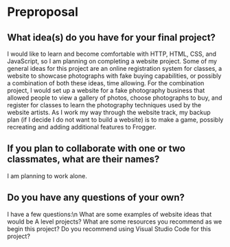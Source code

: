 # Preproposal

## What idea(s) do you have for your final project?

I would like to learn and become comfortable with HTTP, HTML, CSS, and JavaScript, so I am planning on completing a website project. Some of my general ideas for this project are an online registration system for classes, a website to showcase photographs with fake buying capabilities, or possibly a combination of both these ideas, time allowing. For the combination project, I would set up a website for a fake photography business that allowed people to view a gallery of photos, choose photographs to buy, and register for classes to learn the photography techniques used by the website artists. As I work my way through the website track, my backup plan (if I decide I do not want to build a website) is to make a game, possibly recreating and adding additional features to Frogger.

## If you plan to collaborate with one or two classmates, what are their names?

I am planning to work alone.

## Do you have any questions of your own?

I have a few questions:\n
What are some examples of website ideas that would be A level projects?
What are some resources you recommend as we begin this project?
Do you recommend using Visual Studio Code for this project?


